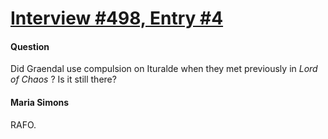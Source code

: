# [Interview #498, Entry #4](https://www.theoryland.com/intvmain.php?i=498#4)

#### Question

Did Graendal use compulsion on Ituralde when they met previously in
*Lord of Chaos*
? Is it still there?

#### Maria Simons

RAFO.

